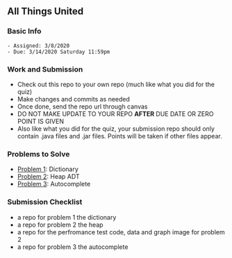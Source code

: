## All Things United

### Basic Info

    - Assigned: 3/8/2020
    - Due: 3/14/2020 Saturday 11:59pm

### Work and Submission 

- Check out this repo to your own repo (much like what you did for the quiz)
- Make changes and commits as needed
- Once done, send the repo url through canvas
- DO NOT MAKE UPDATE TO YOUR REPO **AFTER** DUE DATE OR ZERO POINT IS GIVEN
- Also like what you did for the quiz, your submission repo should only contain .java files and .jar files. Points will be taken if other files appear.

### Problems to Solve

- [Problem 1](https://github.com/pdgetrf/css143-homework7-1): Dictionary
- [Problem 2](https://github.com/pdgetrf/css143-homework7-2): Heap ADT
- [Problem 3](https://github.com/pdgetrf/CSS143B/blob/master/homework/homework7/problem_3/readme.md): Autocomplete

### Submission Checklist
- a repo for problem 1 the dictionary
- a repo for problem 2 the heap
- a repo for the perfromance test code, data and graph image for problem 2
- a repo for problem 3 the autocomplete
